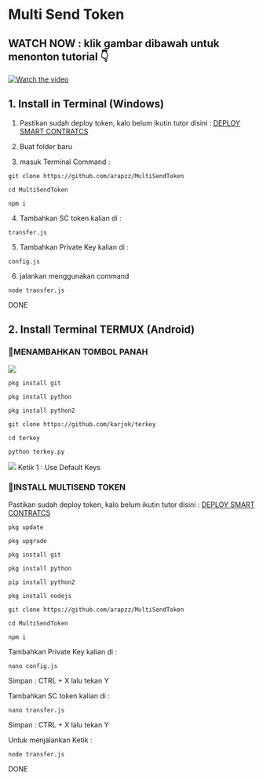 ﻿# Multi Send Token
 
## WATCH NOW : klik gambar dibawah untuk menonton tutorial 👇

[![Watch the video](https://img.youtube.com/vi/0GTl8KT8nUg/maxresdefault.jpg)](https://youtube.com/watch?v=0GTl8KT8nUg)

## 1. Install in Terminal (Windows)

1. Pastikan sudah deploy token, kalo belum ikutin tutor disini : [DEPLOY SMART CONTRATCS](https://github.com/arapzz/WRC20)

2. Buat folder baru

3. masuk Terminal Command :
```
git clone https://github.com/arapzz/MultiSendToken
```
```
cd MultiSendToken
```
```
npm i
```

4. Tambahkan SC token kalian di :
```
transfer.js
```

5. Tambahkan Private Key kalian di :
```
config.js 
```

6. jalankan menggunakan command
```
node transfer.js
```
DONE 

## 2. Install Terminal TERMUX (Android)

### 🔘MENAMBAHKAN TOMBOL PANAH 

<img  height="auto" src="https://i.imgur.com/0PwrciR.jpg">

```
pkg install git 
```
```
pkg install python 
```
```
pkg install python2 
```
```
git clone https://github.com/karjok/terkey
```
```
cd terkey
```
```
python terkey.py
```
<img height="auto" src="https://github.com/karjok/terkey/blob/master/screenshot.jpg">
Ketik 1 : Use Default Keys

### 🔘INSTALL MULTISEND TOKEN

Pastikan sudah deploy token, kalo belum ikutin tutor disini : [DEPLOY SMART CONTRATCS](https://github.com/arapzz/WRC20)
```
pkg update
```
```
pkg upgrade
```
```
pkg install git
```
```
pkg install python
```
```
pip install python2
```
```
pkg install nodejs
```
```
git clone https://github.com/arapzz/MultiSendToken
```
```
cd MultiSendToken
```
```
npm i
```

Tambahkan Private Key kalian di :
```
nano config.js
```
Simpan : CTRL + X lalu tekan Y

Tambahkan SC token kalian di :
```
nano transfer.js
```
Simpan : CTRL + X lalu tekan Y

Untuk menjalankan Ketik :
```
node transfer.js
```

DONE
